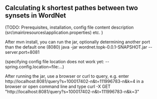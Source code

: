 ## Calculating k shortest pathes between two synsets in WordNet

(TODO: Prerequisites, installation, config file content description (src\main\resources\application.properties) etc. )

After mvn install, you can run the jar, optionally determining another port than the default one (8080)
java -jar wordnet.topk-0.0.1-SNAPSHOT.jar --server.port=8081 

(specifying config file location does not work yet: --spring.config.location=file:...)

After running the jar, use a browser or curl to query, e.g.
enter http://localhost:8081/query?s=100017402-n&t=111996783-n&k=4 in a browser
or
open command line and type 
curl -X GET "http://localhost:8081/query?s=100017402-n&t=111996783-n&k=3"
